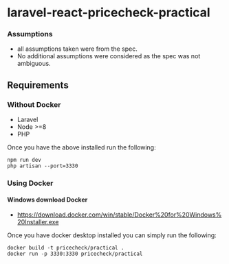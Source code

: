 # laravel-react-pricecheck-practical

### Assumptions
- all assumptions taken were from the spec.
- No additional assumptions were considered as the spec was not ambiguous.

## Requirements
### Without Docker
- Laravel
- Node >=8
- PHP

Once you have the above installed run the following:
```
npm run dev
php artisan --port=3330
```

### Using Docker
#### Windows download Docker
- https://download.docker.com/win/stable/Docker%20for%20Windows%20Installer.exe

Once you have docker desktop installed you can simply run the following:
```
docker build -t pricecheck/practical .
docker run -p 3330:3330 pricecheck/practical
```
